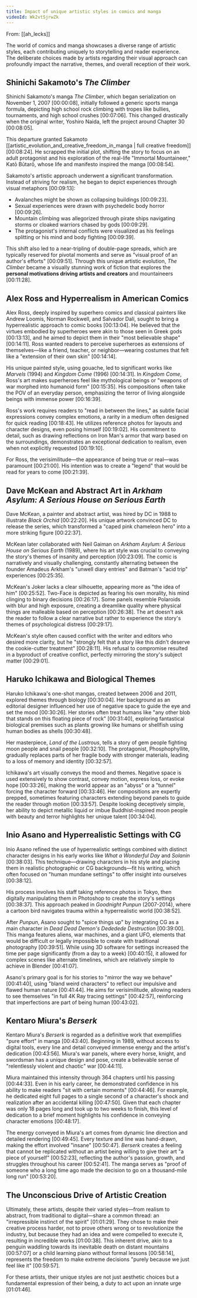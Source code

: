 ```yaml
---
title: Impact of unique artistic styles in comics and manga
videoId: Wk2vtSjrwZk
---
```


From: [[ah_lecks]] <br/> 

The world of comics and manga showcases a diverse range of artistic styles, each contributing uniquely to storytelling and reader experience. The deliberate choices made by artists regarding their visual approach can profoundly impact the narrative, themes, and overall reception of their work.

## Shinichi Sakamoto's *The Climber*

Shinichi Sakamoto's manga *The Climber*, which began serialization on November 1, 2007 <a class="yt-timestamp" data-t="00:00:08">[00:00:08]</a>, initially followed a generic sports manga formula, depicting high school rock climbing with tropes like bullies, tournaments, and high school crushes <a class="yt-timestamp" data-t="00:07:06">[00:07:06]</a>. This changed drastically when the original writer, Yoshiro Naida, left the project around Chapter 30 <a class="yt-timestamp" data-t="00:08:05">[00:08:05]</a>.

This departure granted Sakamoto [[artistic_evolution_and_creative_freedom_in_manga | full creative freedom]] <a class="yt-timestamp" data-t="00:08:24">[00:08:24]</a>. He scrapped the initial plot, shifting the story to focus on an adult protagonist and his exploration of the real-life "Immortal Mountaineer," Katō Būtarō, whose life and manifesto inspired the manga <a class="yt-timestamp" data-t="00:08:54">[00:08:54]</a>.

Sakamoto's artistic approach underwent a significant transformation. Instead of striving for realism, he began to depict experiences through visual metaphors <a class="yt-timestamp" data-t="00:09:13">[00:09:13]</a>:
*   Avalanches might be shown as collapsing buildings <a class="yt-timestamp" data-t="00:09:23">[00:09:23]</a>.
*   Sexual experiences were drawn with psychedelic body horror <a class="yt-timestamp" data-t="00:09:26">[00:09:26]</a>.
*   Mountain climbing was allegorized through pirate ships navigating storms or cloaked warriors chased by gods <a class="yt-timestamp" data-t="00:09:29">[00:09:29]</a>.
*   The protagonist's internal conflicts were visualized as his feelings splitting or his mind and body fighting <a class="yt-timestamp" data-t="00:09:39">[00:09:39]</a>.

This shift also led to a near-tripling of double-page spreads, which are typically reserved for pivotal moments and serve as "visual proof of an author's efforts" <a class="yt-timestamp" data-t="00:09:51">[00:09:51]</a>. Through this unique artistic evolution, *The Climber* became a visually stunning work of fiction that explores the **personal motivations driving artists and creators** and mountaineers <a class="yt-timestamp" data-t="00:11:28">[00:11:28]</a>.

## Alex Ross and Hyperrealism in American Comics

Alex Ross, deeply inspired by superhero comics and classical painters like Andrew Loomis, Norman Rockwell, and Salvador Dalí, sought to bring a hyperrealistic approach to comic books <a class="yt-timestamp" data-t="00:13:04">[00:13:04]</a>. He believed that the virtues embodied by superheroes were akin to those seen in Greek gods <a class="yt-timestamp" data-t="00:13:13">[00:13:13]</a>, and he aimed to depict them in their "most believable shape" <a class="yt-timestamp" data-t="00:14:11">[00:14:11]</a>. Ross wanted readers to perceive superheroes as extensions of themselves—like a friend, teacher, or neighbor—wearing costumes that felt like a "extension of their own skin" <a class="yt-timestamp" data-t="00:14:14">[00:14:14]</a>.

His unique painted style, using gouache, led to significant works like *Marvels* (1994) and *Kingdom Come* (1996) <a class="yt-timestamp" data-t="00:14:31">[00:14:31]</a>. In *Kingdom Come*, Ross's art makes superheroes feel like mythological beings or "weapons of war morphed into humanoid form" <a class="yt-timestamp" data-t="00:15:35">[00:15:35]</a>. His compositions often take the POV of an everyday person, emphasizing the terror of living alongside beings with immense power <a class="yt-timestamp" data-t="00:16:39">[00:16:39]</a>.

Ross's work requires readers to "read in between the lines," as subtle facial expressions convey complex emotions, a rarity in a medium often designed for quick reading <a class="yt-timestamp" data-t="00:18:43">[00:18:43]</a>. He utilizes reference photos for layouts and character designs, even posing himself <a class="yt-timestamp" data-t="00:19:02">[00:19:02]</a>. His commitment to detail, such as drawing reflections on Iron Man's armor that warp based on the surroundings, demonstrates an exceptional dedication to realism, even when not explicitly requested <a class="yt-timestamp" data-t="00:19:10">[00:19:10]</a>.

For Ross, the verisimilitude—the appearance of being true or real—was paramount <a class="yt-timestamp" data-t="00:21:00">[00:21:00]</a>. His intention was to create a "legend" that would be read for years to come <a class="yt-timestamp" data-t="00:21:39">[00:21:39]</a>.

## Dave McKean and Abstract Art in *Arkham Asylum: A Serious House on Serious Earth*

Dave McKean, a painter and abstract artist, was hired by DC in 1988 to illustrate *Black Orchid* <a class="yt-timestamp" data-t="00:22:20">[00:22:20]</a>. His unique artwork convinced DC to release the series, which transformed a "caped pink chameleon hero" into a more striking figure <a class="yt-timestamp" data-t="00:22:37">[00:22:37]</a>.

McKean later collaborated with Neil Gaiman on *Arkham Asylum: A Serious House on Serious Earth* (1989), where his art style was crucial to conveying the story's themes of insanity and perception <a class="yt-timestamp" data-t="00:23:09">[00:23:09]</a>. The comic is narratively and visually challenging, constantly alternating between the founder Amadeus Arkham's "unwell diary entries" and Batman's "acid trip" experiences <a class="yt-timestamp" data-t="00:35:35">[00:25:35]</a>.

McKean's Joker lacks a clear silhouette, appearing more as "the idea of him" <a class="yt-timestamp" data-t="00:25:52">[00:25:52]</a>. Two-Face is depicted as fearing his own morality, his mind clinging to binary decisions <a class="yt-timestamp" data-t="00:26:17">[00:26:17]</a>. Some panels resemble Polaroids with blur and high exposure, creating a dreamlike quality where physical things are malleable based on perception <a class="yt-timestamp" data-t="00:26:38">[00:26:38]</a>. The art doesn't ask the reader to follow a clear narrative but rather to experience the story's themes of psychological distress <a class="yt-timestamp" data-t="00:29:17">[00:29:17]</a>.

McKean's style often caused conflict with the writer and editors who desired more clarity, but he "strongly felt that a story like this didn't deserve the cookie-cutter treatment" <a class="yt-timestamp" data-t="00:28:11">[00:28:11]</a>. His refusal to compromise resulted in a byproduct of creative conflict, perfectly mirroring the story's subject matter <a class="yt-timestamp" data-t="00:29:01">[00:29:01]</a>.

## Haruko Ichikawa and Biological Themes

Haruko Ichikawa's one-shot mangas, created between 2006 and 2011, explored themes through biology <a class="yt-timestamp" data-t="00:30:04">[00:30:04]</a>. Her background as an editorial designer influenced her use of negative space to guide the eye and set the mood <a class="yt-timestamp" data-t="00:30:26">[00:30:26]</a>. Her stories often treat humans like "any other blob that stands on this floating piece of rock" <a class="yt-timestamp" data-t="00:31:40">[00:31:40]</a>, exploring fantastical biological premises such as plants growing like humans or shellfish using human bodies as shells <a class="yt-timestamp" data-t="00:30:48">[00:30:48]</a>.

Her masterpiece, *Land of the Lustrous*, tells a story of gem people fighting moon people and snail people <a class="yt-timestamp" data-t="00:32:10">[00:32:10]</a>. The protagonist, Phosphophyllite, gradually replaces parts of her fragile body with stronger materials, leading to a loss of memory and identity <a class="yt-timestamp" data-t="00:32:57">[00:32:57]</a>.

Ichikawa's art visually conveys the mood and themes. Negative space is used extensively to show contrast, convey motion, express loss, or evoke hope <a class="yt-timestamp" data-t="00:33:26">[00:33:26]</a>, making the world appear as an "abyss" or a "tunnel" forcing the character forward <a class="yt-timestamp" data-t="00:33:46">[00:33:46]</a>. Her compositions are expertly prepped, sometimes featuring characters extending beyond panels to guide the reader through motion <a class="yt-timestamp" data-t="00:33:57">[00:33:57]</a>. Despite looking deceptively simple, her ability to depict metallic liquid or imbue Buddhist-inspired moon people with beauty and terror highlights her unique talent <a class="yt-timestamp" data-t="00:34:04">[00:34:04]</a>.

## Inio Asano and Hyperrealistic Settings with CG

Inio Asano refined the use of hyperrealistic settings combined with distinct character designs in his early works like *What a Wonderful Day* and *Solanin* <a class="yt-timestamp" data-t="00:38:03">[00:38:03]</a>. This technique—drawing characters in his style and placing them in realistic photographic or CG backgrounds—fit his writing, which often focused on "human mundane settings" to offer insight into ourselves <a class="yt-timestamp" data-t="00:38:12">[00:38:12]</a>.

His process involves his staff taking reference photos in Tokyo, then digitally manipulating them in Photoshop to create the story's settings <a class="yt-timestamp" data-t="00:38:37">[00:38:37]</a>. This approach peaked in *Goodnight Punpun* (2007-2014), where a cartoon bird navigates trauma within a hyperrealistic world <a class="yt-timestamp" data-t="00:38:52">[00:38:52]</a>.

After *Punpun*, Asano sought to "spice things up" by integrating CG as a main character in *Dead Dead Demon's Dededede Destruction* <a class="yt-timestamp" data-t="00:39:00">[00:39:00]</a>. This manga features aliens, war machines, and a giant UFO, elements that would be difficult or legally impossible to create with traditional photography <a class="yt-timestamp" data-t="00:39:51">[00:39:51]</a>. While using 3D software for settings increased the time per page significantly (from a day to a week) <a class="yt-timestamp" data-t="00:40:15">[00:40:15]</a>, it allowed for complex scenes like alternate timelines, which are relatively simple to achieve in Blender <a class="yt-timestamp" data-t="00:41:07">[00:41:07]</a>.

Asano's primary goal is for his stories to "mirror the way we behave" <a class="yt-timestamp" data-t="00:41:40">[00:41:40]</a>, using "bland weird characters" to reflect our impulsive and flawed human nature <a class="yt-timestamp" data-t="00:41:44">[00:41:44]</a>. He aims for verisimilitude, allowing readers to see themselves "in full 4K Ray tracing settings" <a class="yt-timestamp" data-t="00:42:57">[00:42:57]</a>, reinforcing that imperfections are part of being human <a class="yt-timestamp" data-t="00:43:02">[00:43:02]</a>.

## Kentaro Miura's *Berserk*

Kentaro Miura's *Berserk* is regarded as a definitive work that exemplifies "pure effort" in manga <a class="yt-timestamp" data-t="00:43:40">[00:43:40]</a>. Beginning in 1989, without access to digital tools, every line and detail conveyed immense energy and the artist's dedication <a class="yt-timestamp" data-t="00:43:56">[00:43:56]</a>. Miura's war panels, where every horse, knight, and swordsman has a unique design and pose, create a believable sense of "relentlessly violent and chaotic" war <a class="yt-timestamp" data-t="00:44:11">[00:44:11]</a>.

Miura maintained this intensity through 364 chapters until his passing <a class="yt-timestamp" data-t="00:44:33">[00:44:33]</a>. Even in his early career, he demonstrated confidence in his ability to make readers "sit with certain moments" <a class="yt-timestamp" data-t="00:44:46">[00:44:46]</a>. For example, he dedicated eight full pages to a single second of a character's shock and realization after an accidental killing <a class="yt-timestamp" data-t="00:47:50">[00:47:50]</a>. Given that each chapter was only 18 pages long and took up to two weeks to finish, this level of dedication to a brief moment highlights his confidence in conveying character emotions <a class="yt-timestamp" data-t="00:48:17">[00:48:17]</a>.

The energy conveyed in Miura's art comes from dynamic line direction and detailed rendering <a class="yt-timestamp" data-t="00:49:45">[00:49:45]</a>. Every texture and line was hand-drawn, making the effort involved "insane" <a class="yt-timestamp" data-t="00:50:47">[00:50:47]</a>. *Berserk* creates a feeling that cannot be replicated without an artist being willing to give their art "a piece of yourself" <a class="yt-timestamp" data-t="00:52:23">[00:52:23]</a>, reflecting the author's passion, growth, and struggles throughout his career <a class="yt-timestamp" data-t="00:52:41">[00:52:41]</a>. The manga serves as "proof of someone who a long time ago made the decision to go on a thousand-mile long run" <a class="yt-timestamp" data-t="00:53:20">[00:53:20]</a>.

## The Unconscious Drive of Artistic Creation

Ultimately, these artists, despite their varied styles—from realism to abstract, from traditional to digital—share a common thread: an "irrepressible instinct of the spirit" <a class="yt-timestamp" data-t="01:01:29">[01:01:29]</a>. They chose to make their creative process harder, not to prove others wrong or to revolutionize the industry, but because they had an idea and were compelled to execute it, resulting in incredible works <a class="yt-timestamp" data-t="01:00:38">[01:00:38]</a>. This inherent drive, akin to a penguin waddling towards its inevitable death on distant mountains <a class="yt-timestamp" data-t="00:57:07">[00:57:07]</a> or a child learning piano without formal lessons <a class="yt-timestamp" data-t="00:58:14">[00:58:14]</a>, represents the freedom to make extreme decisions "purely because we just feel like it" <a class="yt-timestamp" data-t="00:59:57">[00:59:57]</a>.

For these artists, their unique styles are not just aesthetic choices but a fundamental expression of their being, a duty to act upon an innate urge <a class="yt-timestamp" data-t="01:01:46">[01:01:46]</a>.